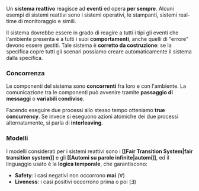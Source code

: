 Un **sistema reattivo** reagisce ad **eventi** ed opera **per sempre**.
Alcuni esempi di sistemi reattivi sono i sistemi operativi, le stampanti, sistemi real-time di monitoraggio e simili.

Il sistema dovrebbe essere in grado di reagire a tutti i tipi gli eventi che l'ambiente presenta e a tutti i suoi **comportamenti**, anche quelli di "errore" devono essere gestiti.
Tale sistema è **corretto da costruzione**: se la specifica copre tutti gli scenari possiamo creare automaticamente il sistema dalla specifica.

### Concorrenza
Le componenti del sistema sono **concorrenti** fra loro e con l'ambiente.
La comunicazione tra le componenti può avvenire tramite **passaggio di messaggi** o **variabili condivise**.

Facendo eseguire due processi allo stesso tempo otteniamo **true concurrency**. Se invece si eseguono azioni atomiche dei due processi alternatamente, si parla di **interleaving**.

### Modelli 
I modelli considerati per i sistemi reattivi sono i **[[Fair Transition System|fair transition system]]** e gli **[[Automi su parole infinite|automi]]**, ed il linguaggio usato è la **logica temporale**, che garantiscono:
- **Safety**: i casi negativi non occorrono **mai** ($\forall$)
- **Liveness**: i casi positivi occorrono prima o poi ($\exists$)


